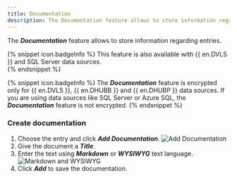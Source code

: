 ```yaml
---
title: Documentation
description: The Documentation feature allows to store information regarding entries.
---
```

The ***Documentation*** feature allows to store information regarding entries.

{% snippet icon.badgeInfo %} 
This feature is also available with {{ en.DVLS }} and SQL Server data sources.  
{% endsnippet %}
 
{% snippet icon.badgeInfo %} 
The ***Documentation*** feature is encrypted only for {{ en.DVLS }}, {{ en.DHUBB }} and {{ en.DHUBP }} data sources. If you are using data sources like SQL Server or Azure SQL, the ***Documentation*** feature is not encrypted. 
{% endsnippet %}

### Create documentation 

1. Choose the entry and click ***Add Documentation***.
![Add Documentation](https://webdevolutions.blob.core.windows.net/docs/en/hub/Hub6036.png) 
1. Give the document a ***Title***. 
1. Enter the text using ***Markdown*** or ***WYSIWYG*** text language.
![Markdown and WYSIWYG](https://webdevolutions.blob.core.windows.net/docs/en/hub/Hub6037.png) 
5. Click ***Add*** to save the documentation. 

